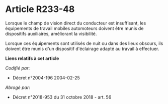 # Article R233-48

Lorsque le champ de vision direct du conducteur est insuffisant, les équipements de travail mobiles automoteurs doivent être
munis de dispositifs auxiliaires, améliorant la visibilité.

Lorsque ces équipements sont utilisés de nuit ou dans des lieux obscurs, ils doivent être munis d'un dispositif d'éclairage
adapté au travail à effectuer.

**Liens relatifs à cet article**

_Codifié par_:

  - Décret n°2004-196 2004-02-25

_Abrogé par_:

  - Décret n°2018-953 du 31 octobre 2018 - art. 56
